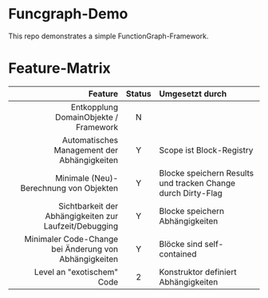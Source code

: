 # Funcgraph-Demo
This repo demonstrates a simple FunctionGraph-Framework.

# Feature-Matrix

Feature                                                | Status | Umgesetzt durch
------------------------------------------------------:|:------:|:-------------------------------------------------------------------
Entkopplung DomainObjekte / Framework                  | N      |
Automatisches Management der Abhängigkeiten            | Y      | Scope ist Block-Registry
Minimale (Neu)-Berechnung von Objekten                 | Y      | Blocke speichern Results und tracken Change durch Dirty-Flag
Sichtbarkeit der Abhängigkeiten zur Laufzeit/Debugging | Y      | Blocke speichern Abhängigkeiten
Minimaler Code-Change bei Änderung von Abhängigkeiten  | Y      | Blöcke sind self-contained
Level an "exotischem" Code                             | 2      | Konstruktor definiert Abhängigkeiten